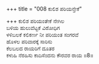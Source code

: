 +++
title = "008 ಕುಲಿಶ ಪರಿಯನ್ತೇಕೆ"

+++
ಕುಲಿಶ ಪರಿಯಂತೇಕೆ ನೇಗಿಲ  
ಬಳಿಯ ಹುಲುವೆಟ್ಟಕೆ ವಿರೋಧಿಗ  
ಳಳಿಬಲಕೆ ಕಲಿಕರ್ಣ ನೀ ಪರಿಯಂತ ಸಂಗರವೆ  
ಹೊಳಲ ಪರಿವಾರಕ್ಕೆ ಸಾರಿಸು  
ಕೆಲಬಲದ ರಾಯರಿಗೆ ದೂತರ  
ಕಳುಹಿ ನೆರಹಿಸು ಕಾದಿಸೆಂದನು ಕೌರವರ ರಾಯ     ॥8॥